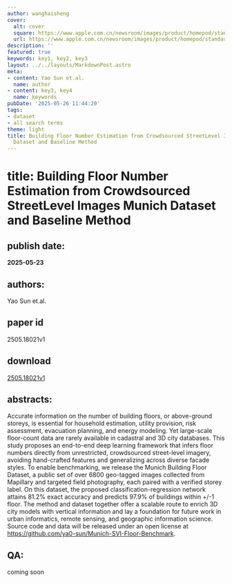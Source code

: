 ```yaml
---
author: wanghaisheng
cover:
  alt: cover
  square: https://www.apple.com.cn/newsroom/images/product/homepod/standard/Apple-HomePod-hero-230118_big.jpg.large_2x.jpg
  url: https://www.apple.com.cn/newsroom/images/product/homepod/standard/Apple-HomePod-hero-230118_big.jpg.large_2x.jpg
description: ''
featured: true
keywords: key1, key2, key3
layout: ../../layouts/MarkdownPost.astro
meta:
- content: Yao Sun et.al.
  name: author
- content: key3, key4
  name: keywords
pubDate: '2025-05-26 11:44:20'
tags:
- dataset
- all search terms
theme: light
title: Building Floor Number Estimation from Crowdsourced StreetLevel Images Munich
  Dataset and Baseline Method
---
```


# title: Building Floor Number Estimation from Crowdsourced StreetLevel Images Munich Dataset and Baseline Method 
## publish date: 
**2025-05-23** 
## authors: 
  Yao Sun et.al. 
## paper id
2505.18021v1
## download
[2505.18021v1](http://arxiv.org/abs/2505.18021v1)
## abstracts:
Accurate information on the number of building floors, or above-ground storeys, is essential for household estimation, utility provision, risk assessment, evacuation planning, and energy modeling. Yet large-scale floor-count data are rarely available in cadastral and 3D city databases. This study proposes an end-to-end deep learning framework that infers floor numbers directly from unrestricted, crowdsourced street-level imagery, avoiding hand-crafted features and generalizing across diverse facade styles. To enable benchmarking, we release the Munich Building Floor Dataset, a public set of over 6800 geo-tagged images collected from Mapillary and targeted field photography, each paired with a verified storey label. On this dataset, the proposed classification-regression network attains 81.2% exact accuracy and predicts 97.9% of buildings within +/-1 floor. The method and dataset together offer a scalable route to enrich 3D city models with vertical information and lay a foundation for future work in urban informatics, remote sensing, and geographic information science. Source code and data will be released under an open license at https://github.com/ya0-sun/Munich-SVI-Floor-Benchmark.
## QA:
coming soon
